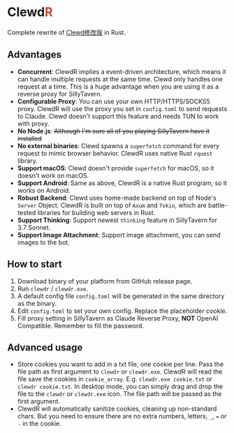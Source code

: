 # Clewd<span style="color:#CE422B">R</span>

Complete rewrite of [Clewd修改版](https://github.com/teralomaniac/clewd) in Rust.

## Advantages

- **Concurrent**: ClewdR implies a event-driven architecture, which means it can handle multiple requests at the same time. Clewd only handles one request at a time. This is a huge advantage when you are using it as a reverse proxy for SillyTavern.
- **Configurable Proxy**: You can use your own HTTP/HTTPS/SOCKS5 proxy. ClewdR will use the proxy you set in `config.toml` to send requests to Claude. Clewd doesn't support this feature and needs TUN to work with proxy.
- **No Node.js**: ~~Although I'm sure all of you playing SillyTavern have it installed~~
- **No external binaries**: Clewd spawns a `superfetch` command for every request to mimic browser behavior. ClewdR uses native Rust `rquest` library.
- **Support macOS**: Clewd doesn't provide `superfetch` for macOS, so it doesn't work on macOS.
- **Support Android**: Same as above, ClewdR is a native Rust program, so it works on Android.
- **Robust Backend**: Clewd uses home-made backend on top of Node's `Server` Object. ClewdR is built on top of `Axum` and `Tokio`, which are battle-tested libraries for building web servers in Rust.
- **Support Thinking**: Support newest `thinking` feature in SillyTavern for 3.7 Sonnet.
- **Support Image Attachment**: Support image attachment, you can send images to the bot.

## How to start

1. Download binary of your platform from GitHub release page.
2. Run `clewdr` / `clewdr.exe`.
3. A default config file `config.toml` will be generated in the same directory as the binary.
4. Edit `config.toml` to set your own config. Replace the placeholder cookie.
5. Fill proxy setting in SillyTavern as Claude Reverse Proxy, **NOT** OpenAI Compatible. Remember to fill the password.

## Advanced usage

- Store cookies you want to add in a txt file, one cookie per line. Pass the file path as first argument to `clewdr` or `clewdr.exe`. ClewdR will read the file save the cookies in `cookie_array`. E.g. `clewdr.exe cookie.txt` or `clewdr cookie.txt`. In desktop mode, you can simply drag and drop the file to the `clewdr` or `clewdr.exe` icon. The file path will be passed as the first argument.
- ClewdR will automatically sanitize cookies, cleaning up non-standard chars. But you need to ensure there are no extra numbers, letters, `_`, `=` or `-` in the cookie.
